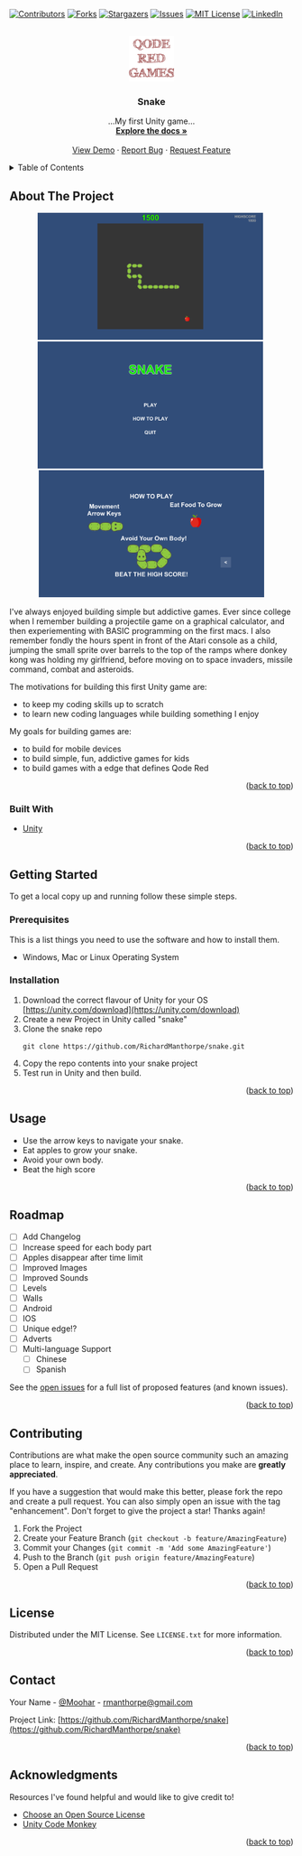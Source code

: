 <div id="top"></div>
<!--
*** Thanks for checking out Snake, my first Unity game. If you have a suggestion
*** that would make this better, please fork the repo and create a pull request
*** or simply open an issue with the tag "enhancement".
*** Don't forget to give the project a star!
*** Thanks again!
-->



<!-- PROJECT QODE RED -->
<!--
*** I'm using markdown "reference style" links for readability.
*** Reference links are enclosed in brackets [ ] instead of parentheses ( ).
*** See the bottom of this document for the declaration of the reference variables
*** for contributors-url, forks-url, etc. This is an optional, concise syntax you may use.
*** https://www.markdownguide.org/basic-syntax/#reference-style-links
-->
[![Contributors][contributors-shield]][contributors-url]
[![Forks][forks-shield]][forks-url]
[![Stargazers][stars-shield]][stars-url]
[![Issues][issues-shield]][issues-url]
[![MIT License][license-shield]][license-url]
[![LinkedIn][linkedin-shield]][linkedin-url]

<!-- PROJECT LOGO -->
<br />
<div align="center">
  <a href="https://github.com/RichardManthorpe/snake">
    <img src="Images/logo.png" alt="Logo" width="80" height="80">
  </a>

  <h3 align="center">Snake</h3>

  <p align="center">
    ...My first Unity game...
    <br />
    <a href="https://github.com/RichardManthorpe/snake"><strong>Explore the docs »</strong></a>
    <br />
    <br />
    <a href="https://github.com/RichardManthorpe/snake">View Demo</a>
    ·
    <a href="https://github.com/RichardManthorpe/snake/issues">Report Bug</a>
    ·
    <a href="https://github.com/RichardManthorpe/snake/issues">Request Feature</a>
  </p>
</div>



<!-- TABLE OF CONTENTS -->
<details>
  <summary>Table of Contents</summary>
  <ol>
    <li>
      <a href="#about-the-project">About The Project</a>
      <ul>
        <li><a href="#built-with">Built With</a></li>
      </ul>
    </li>
    <li>
      <a href="#getting-started">Getting Started</a>
      <ul>
        <li><a href="#prerequisites">Prerequisites</a></li>
        <li><a href="#installation">Installation</a></li>
      </ul>
    </li>
    <li><a href="#usage">Usage</a></li>
    <li><a href="#roadmap">Roadmap</a></li>
    <li><a href="#contributing">Contributing</a></li>
    <li><a href="#license">License</a></li>
    <li><a href="#contact">Contact</a></li>
    <li><a href="#acknowledgments">Acknowledgments</a></li>
  </ol>
</details>



<!-- ABOUT THE PROJECT -->
## About The Project
<center><img src="Images/product-screenshot.png" alt="Snake Screen Shot 1" width="400"/>&nbsp;<img src="Images/product-screenshot2.png" alt="Snake Screen Shot 2" width="400"/>&nbsp;<img src="Images/product-screenshot3.png" alt="Snake Screen Shot 3" width="400"/></center>

I've always enjoyed building simple but addictive games. Ever since college when I remember building a projectile game on a graphical calculator, and then experiementing with BASIC programming on the first macs. I also remember fondly the hours spent in front of the Atari console as a child, jumping the small sprite over barrels to the top of the ramps where donkey kong was holding my girlfriend, before moving on to space invaders, missile command, combat and asteroids.

The motivations for building this first Unity game are:
* to keep my coding skills up to scratch
* to learn new coding languages while building something I enjoy

My goals for building games are:
* to build for mobile devices 
* to build simple, fun, addictive games for kids 
* to build games with a edge that defines Qode Red

<p align="right">(<a href="#top">back to top</a>)</p>



### Built With

* [Unity](https://unity.com/)

<p align="right">(<a href="#top">back to top</a>)</p>



<!-- GETTING STARTED -->
## Getting Started

To get a local copy up and running follow these simple steps.

### Prerequisites

This is a list things you need to use the software and how to install them.
* Windows, Mac or Linux Operating System

### Installation

1. Download the correct flavour of Unity for your OS [https://unity.com/download](https://unity.com/download)
2. Create a new Project in Unity called "snake"
3. Clone the snake repo
   ```
   git clone https://github.com/RichardManthorpe/snake.git
   ```
4. Copy the repo contents into your snake project
5. Test run in Unity and then build.

<p align="right">(<a href="#top">back to top</a>)</p>



<!-- USAGE EXAMPLES -->
## Usage

* Use the arrow keys to navigate your snake.
* Eat apples to grow your snake.
* Avoid your own body.
* Beat the high score

<p align="right">(<a href="#top">back to top</a>)</p>


<!-- ROADMAP -->
## Roadmap

- [ ] Add Changelog
- [ ] Increase speed for each body part
- [ ] Apples disappear after time limit
- [ ] Improved Images
- [ ] Improved Sounds
- [ ] Levels
- [ ] Walls
- [ ] Android
- [ ] IOS
- [ ] Unique edge!?
- [ ] Adverts
- [ ] Multi-language Support
    - [ ] Chinese
    - [ ] Spanish

See the [open issues](https://github.com/RichardManthorpe/snake/issues) for a full list of proposed features (and known issues).

<p align="right">(<a href="#top">back to top</a>)</p>



<!-- CONTRIBUTING -->
## Contributing

Contributions are what make the open source community such an amazing place to learn, inspire, and create. Any contributions you make are **greatly appreciated**.

If you have a suggestion that would make this better, please fork the repo and create a pull request. You can also simply open an issue with the tag "enhancement".
Don't forget to give the project a star! Thanks again!

1. Fork the Project
2. Create your Feature Branch (`git checkout -b feature/AmazingFeature`)
3. Commit your Changes (`git commit -m 'Add some AmazingFeature'`)
4. Push to the Branch (`git push origin feature/AmazingFeature`)
5. Open a Pull Request

<p align="right">(<a href="#top">back to top</a>)</p>



<!-- LICENSE -->
## License

Distributed under the MIT License. See `LICENSE.txt` for more information.

<p align="right">(<a href="#top">back to top</a>)</p>



<!-- CONTACT -->
## Contact

Your Name - [@Moohar](https://twitter.com/moohar) - rmanthorpe@gmail.com

Project Link: [https://github.com/RichardManthorpe/snake](https://github.com/RichardManthorpe/snake)

<p align="right">(<a href="#top">back to top</a>)</p>



<!-- ACKNOWLEDGMENTS -->
## Acknowledgments

Resources I've found helpful and would like to give credit to!

* [Choose an Open Source License](https://choosealicense.com)
* [Unity Code Monkey](https://unitycodemonkey.com/)

<p align="right">(<a href="#top">back to top</a>)</p>



<!-- MARKDOWN LINKS & IMAGES -->
<!-- https://www.markdownguide.org/basic-syntax/#reference-style-links -->
[contributors-shield]: https://img.shields.io/github/contributors/RichardManthorpe/snake.svg?style=for-the-badge
[contributors-url]: https://github.com/RichardManthorpe/snake/graphs/contributors
[forks-shield]: https://img.shields.io/github/forks/RichardManthorpe/snake.svg?style=for-the-badge
[forks-url]: https://github.com/RichardManthorpe/snake/network/members
[stars-shield]: https://img.shields.io/github/stars/RichardManthorpe/snake.svg?style=for-the-badge
[stars-url]: https://github.com/RichardManthorpe/snake/stargazers
[issues-shield]: https://img.shields.io/github/issues/RichardManthorpe/snake.svg?style=for-the-badge
[issues-url]: https://github.com/RichardManthorpe/snake/issues
[license-shield]: https://img.shields.io/github/license/RichardManthorpe/snake.svg?style=for-the-badge
[license-url]: https://github.com/RichardManthorpe/snake/blob/master/LICENSE.txt
[linkedin-shield]: https://img.shields.io/badge/-LinkedIn-black.svg?style=for-the-badge&logo=linkedin&colorB=555
[linkedin-url]: https://www.linkedin.com/in/richard-manthorpe-52b5a51/
[product-screenshot]: images/screenshot.png
